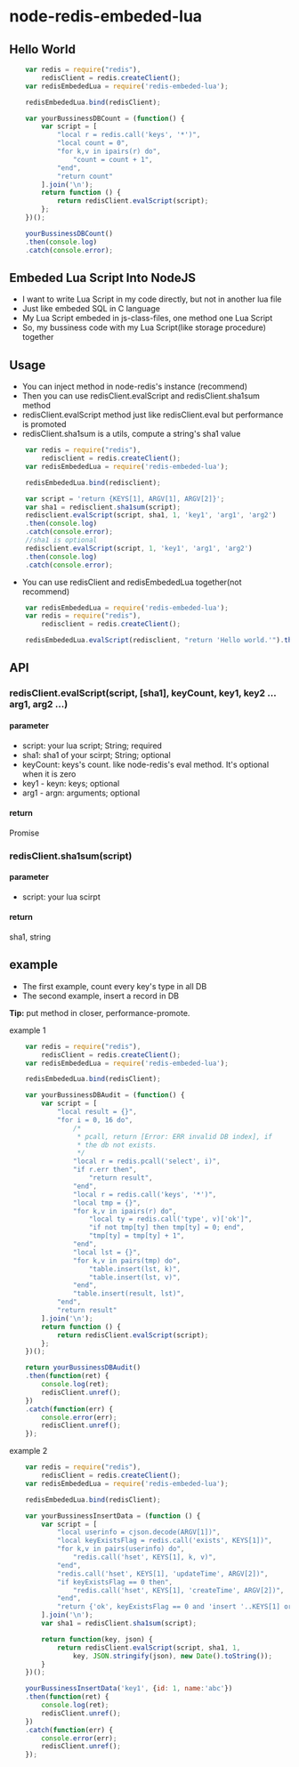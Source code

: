node-redis-embeded-lua
==================
## Hello World

~~~js
    var redis = require("redis"),
        redisClient = redis.createClient();
    var redisEmbededLua = require('redis-embeded-lua');

    redisEmbededLua.bind(redisClient);

    var yourBussinessDBCount = (function() {
        var script = [
            "local r = redis.call('keys', '*')",
            "local count = 0",
            "for k,v in ipairs(r) do",
                "count = count + 1",
            "end",
            "return count"
        ].join('\n');
        return function () {
            return redisClient.evalScript(script);
        };
    })();

    yourBussinessDBCount()
    .then(console.log)
    .catch(console.error);
~~~

## Embeded Lua Script Into NodeJS

* I want to write Lua Script in my code directly, but not in another lua file
* Just like embeded SQL in C language
* My Lua Script embeded in js-class-files, one method one Lua Script
* So, my bussiness code with my Lua Script(like storage procedure) together

## Usage

* You can inject method in node-redis's instance (recommend)
* Then you can use redisClient.evalScript and redisClient.sha1sum method
* redisClient.evalScript method just like redisClient.eval but performance is promoted
* redisClient.sha1sum is a utils, compute a string's sha1 value

~~~js
    var redis = require("redis"),
        redisclient = redis.createClient();
    var redisEmbededLua = require('redis-embeded-lua');

    redisEmbededLua.bind(redisclient);

    var script = 'return {KEYS[1], ARGV[1], ARGV[2]}';
    var sha1 = redisclient.sha1sum(script);
    redisclient.evalScript(script, sha1, 1, 'key1', 'arg1', 'arg2')
    .then(console.log)
    .catch(console.error);
    //sha1 is optional
    redisclient.evalScript(script, 1, 'key1', 'arg1', 'arg2')
    .then(console.log)
    .catch(console.error);
~~~

* You can use redisClient and redisEmbededLua together(not recommend)

~~~js
    var redisEmbededLua = require('redis-embeded-lua');
    var redis = require("redis"),
        redisclient = redis.createClient();

    redisEmbededLua.evalScript(redisclient, "return 'Hello world.'").then(console.log);
~~~

## API

### redisClient.evalScript(script, [sha1], keyCount, key1, key2 ... arg1, arg2 ...)

#### parameter
* script:      your lua script; String; required
* sha1:        sha1 of your scirpt; String; optional
* keyCount:    keys's count. like node-redis's eval method. It's optional when it is zero
* key1 - keyn: keys; optional
* arg1 - argn: arguments; optional

#### return
Promise

### redisClient.sha1sum(script)

#### parameter
* script: your lua scirpt

#### return
sha1, string

## example

* The first example, count every key's type in all DB
* The second example, insert a record in DB

__Tip:__ put method in closer, performance-promote.

example 1
~~~js
    var redis = require("redis"),
        redisClient = redis.createClient();
    var redisEmbededLua = require('redis-embeded-lua');

    redisEmbededLua.bind(redisClient);

    var yourBussinessDBAudit = (function() {
        var script = [
            "local result = {}",
            "for i = 0, 16 do",
                /*
                 * pcall, return [Error: ERR invalid DB index], if
                 * the db not exists.
                 */
                "local r = redis.pcall('select', i)",
                "if r.err then",
                    "return result",
                "end",
                "local r = redis.call('keys', '*')",
                "local tmp = {}",
                "for k,v in ipairs(r) do",
                    "local ty = redis.call('type', v)['ok']", 
                    "if not tmp[ty] then tmp[ty] = 0; end",
                    "tmp[ty] = tmp[ty] + 1",
                "end",
                "local lst = {}",
                "for k,v in pairs(tmp) do",
                    "table.insert(lst, k)",
                    "table.insert(lst, v)",
                "end",
                "table.insert(result, lst)",
            "end",
            "return result"
        ].join('\n');
        return function () {
            return redisClient.evalScript(script);
        };
    })();

    return yourBussinessDBAudit()
    .then(function(ret) {
        console.log(ret);
        redisClient.unref();
    })
    .catch(function(err) {
        console.error(err);
        redisClient.unref();
    });
~~~

example 2
~~~js
    var redis = require("redis"),
        redisClient = redis.createClient();
    var redisEmbededLua = require('redis-embeded-lua');

    redisEmbededLua.bind(redisClient);

    var yourBussinessInsertData = (function () {
        var script = [
            "local userinfo = cjson.decode(ARGV[1])",
            "local keyExistsFlag = redis.call('exists', KEYS[1])",
            "for k,v in pairs(userinfo) do",
                "redis.call('hset', KEYS[1], k, v)",
            "end",
            "redis.call('hset', KEYS[1], 'updateTime', ARGV[2])",
            "if keyExistsFlag == 0 then",
                "redis.call('hset', KEYS[1], 'createTime', ARGV[2])",
            "end",
            "return {'ok', keyExistsFlag == 0 and 'insert '..KEYS[1] or 'update '..KEYS[1]}"
        ].join('\n');
        var sha1 = redisClient.sha1sum(script);

        return function(key, json) {
            return redisClient.evalScript(script, sha1, 1, 
                key, JSON.stringify(json), new Date().toString());
        }
    })();

    yourBussinessInsertData('key1', {id: 1, name:'abc'})
    .then(function(ret) {
        console.log(ret);
        redisClient.unref();
    })
    .catch(function(err) {
        console.error(err);
        redisClient.unref();
    });
~~~